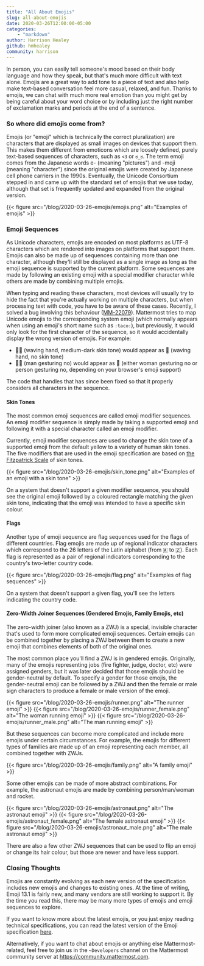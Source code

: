 ```yaml
---
title: "All About Emojis"
slug: all-about-emojis
date: 2020-03-26T12:00:00-05:00
categories:
    - "markdown"
author: Harrison Healey
github: hmhealey
community: harrison
---
```


In person, you can easily tell someone's mood based on their body language and how they speak, but that's much more difficult with text alone. Emojis are a great way to add tone to a piece of text and also help make text-based conversation feel more casual, relaxed, and fun. Thanks to emojis, we can chat with much more real emotion than you might get by being careful about your word choice or by including just the right number of exclamation marks and periods at the end of a sentence.

### So where did emojis come from?

Emojis (or "emoji" which is technically the correct pluralization) are characters that are displayed as small images on devices that support them. This makes them different from emoticons which are loosely defined, purely text-based sequences of characters, such as ``<3`` or ``ಠ_ಠ``. The term emoji comes from the Japanese words e- (meaning "pictures") and -moji (meaning "character") since the original emojis were created by Japanese cell phone carriers in the 1990s. Eventually, the Unicode Consortium stepped in and came up with the standard set of emojis that we use today, although that set is frequently updated and expanded from the original version.

{{< figure src="/blog/2020-03-26-emojis/emojis.png" alt="Examples of emojis" >}}

### Emoji Sequences

As Unicode characters, emojis are encoded on most platforms as UTF-8 characters which are rendered into images on platforms that support them. Emojis can also be made up of sequences containing more than one character, although they'll still be displayed as a single image as long as the emoji sequence is supported by the current platform. Some sequences are made by following an existing emoji with a special modifier character while others are made by combining multiple emojis.

When typing and reading these characters, most devices will usually try to hide the fact that you're actually working on multiple characters, but when processing text with code, you have to be aware of these cases. Recently, I solved a bug involving this behaviour ([MM-22079](https://mattermost.atlassian.net/browse/MM-22079)). Mattermost tries to map Unicode emojis to the corresponding system emoji (which normally appears when using an emoji's short name such as `:taco:`), but previously, it would only look for the first character of the sequence, so it would accidentally display the wrong version of emojis. For example:

- 👋🏾 (waving hand, medium-dark skin tone) would appear as 👋 (waving hand, no skin tone)
- 🙅‍♂️ (man gesturing no) would appear as 🙅 (either woman gesturing no or person gesturing no, depending on your browser's emoji support)

The code that handles that has since been fixed so that it properly considers all characters in the sequence.

#### Skin Tones

The most common emoji sequences are called emoji modifier sequences. An emoji modifier sequence is simply made by taking a supported emoji and following it with a special character called an emoji modifier.

Currently, emoji modifier sequences are used to change the skin tone of a supported emoji from the default yellow to a variety of human skin tones. The five modifiers that are used in the emoji specification are based on [the Fitzpatrick Scale](https://en.wikipedia.org/wiki/Fitzpatrick_scale) of skin tones.

{{< figure src="/blog/2020-03-26-emojis/skin_tone.png" alt="Examples of an emoji with a skin tone" >}}

On a system that doesn't support a given modifier sequence, you should see the original emoji followed by a coloured rectangle matching the given skin tone, indicating that the emoji was intended to have a specific skin colour.

#### Flags

Another type of emoji sequence are flag sequences used for the flags of different countries. Flag emojis are made up of regional indicator characters which correspond to the 26 letters of the Latin alphabet (from 🇦 to 🇿). Each flag is represented as a pair of regional indicators corresponding to the country's two-letter country code.

{{< figure src="/blog/2020-03-26-emojis/flag.png" alt="Examples of flag sequences" >}}

On a system that doesn't support a given flag, you'll see the letters indicating the country code.

#### Zero-Width Joiner Sequences (Gendered Emojis, Family Emojis, etc)

The zero-width joiner (also known as a ZWJ) is a special, invisible character that's used to form more complicated emoji sequences. Certain emojis can be combined together by placing a ZWJ between them to create a new emoji that combines elements of both of the original ones.

The most common place you'll find a ZWJ is in gendered emojis. Originally, many of the emojis representing jobs (fire fighter, judge, doctor, etc) were assigned genders, but it was later decided that those emojis should be gender-neutral by default. To specify a gender for those emojis, the gender-neutral emoji can be followed by a ZWJ and then the female or male sign characters to produce a female or male version of the emoji.

{{< figure src="/blog/2020-03-26-emojis/runner.png" alt="The runner emoji" >}}
{{< figure src="/blog/2020-03-26-emojis/runner_female.png" alt="The woman running emoji" >}}
{{< figure src="/blog/2020-03-26-emojis/runner_male.png" alt="The man running emoji" >}}

But these sequences can become more complicated and include more emojis under certain circumstances. For example, the emojis for different types of families are made up of an emoji representing each member, all combined together with ZWJs.

{{< figure src="/blog/2020-03-26-emojis/family.png" alt="A family emoji" >}}

Some other emojis can be made of more abstract combinations. For example, the astronaut emojis are made by combining person/man/woman and rocket.

{{< figure src="/blog/2020-03-26-emojis/astronaut.png" alt="The astronaut emoji" >}}
{{< figure src="/blog/2020-03-26-emojis/astronaut_female.png" alt="The female astronaut emoji" >}}
{{< figure src="/blog/2020-03-26-emojis/astronaut_male.png" alt="The male astronaut emoji" >}}

There are also a few other ZWJ sequences that can be used to flip an emoji or change its hair colour, but those are newer and have less support.

### Closing Thoughts

Emojis are constantly evolving as each new version of the specification includes new emojis and changes to existing ones. At the time of writing, Emoji 13.1 is fairly new, and many vendors are still working to support it. By the time you read this, there may be many more types of emojis and emoji sequences to explore.

If you want to know more about the latest emojis, or you just enjoy reading technical specifications, you can read the latest version of the Emoji specification [here](https://unicode.org/reports/tr51/).

Alternatively, if you want to chat about emojis or anything else Mattermost-related, feel free to join us in the `~Developers` channel on the Mattermost community server at https://community.mattermost.com.
